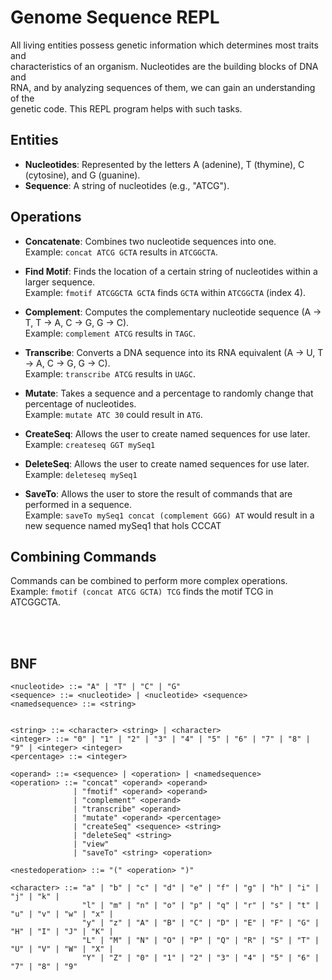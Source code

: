 # Genome Sequence REPL

All living entities possess genetic information which determines most traits and\
characteristics of an organism. Nucleotides are the building blocks of DNA and\
RNA, and by analyzing sequences of them, we can gain an understanding of the\
genetic code. This REPL program helps with such tasks.

## Entities

- **Nucleotides**: Represented by the letters A (adenine), T (thymine), C (cytosine), and G (guanine).
- **Sequence**: A string of nucleotides (e.g., "ATCG").

## Operations

- **Concatenate**: Combines two nucleotide sequences into one.\
  Example: `concat ATCG GCTA` results in `ATCGGCTA`.

- **Find Motif**: Finds the location of a certain string of nucleotides within a larger sequence.\
  Example: `fmotif ATCGGCTA GCTA` finds `GCTA` within `ATCGGCTA` (index 4).

- **Complement**: Computes the complementary nucleotide sequence (A -> T, T -> A, C -> G, G -> C).\
  Example: `complement ATCG` results in `TAGC`.

- **Transcribe**: Converts a DNA sequence into its RNA equivalent (A -> U, T -> A, C -> G, G -> C).\
  Example: `transcribe ATCG` results in `UAGC`.

- **Mutate**: Takes a sequence and a percentage to randomly change that percentage of nucleotides.\
  Example: `mutate ATC 30` could result in `ATG`.

- **CreateSeq**: Allows the user to create named sequences for use later.\
  Example: `createseq GGT mySeq1`

- **DeleteSeq**: Allows the user to create named sequences for use later.\
  Example: `deleteseq mySeq1`

- **SaveTo**: Allows the user to store the result of commands that are performed in a sequence.\
  Example: `saveTo mySeq1 concat (complement GGG) AT` 
  would result in a new sequence named mySeq1 that hols CCCAT

## Combining Commands

Commands can be combined to perform more complex operations.\
Example: `fmotif (concat ATCG GCTA) TCG` finds the motif TCG in ATCGGCTA.

<br><br>
 ## BNF
```bnf
<nucleotide> ::= "A" | "T" | "C" | "G"
<sequence> ::= <nucleotide> | <nucleotide> <sequence>
<namedsequence> ::= <string>


<string> ::= <character> <string> | <character>
<integer> ::= "0" | "1" | "2" | "3" | "4" | "5" | "6" | "7" | "8" | "9" | <integer> <integer>
<percentage> ::= <integer>
 
<operand> ::= <sequence> | <operation> | <namedsequence>
<operation> ::= "concat" <operand> <operand>
              | "fmotif" <operand> <operand>
              | "complement" <operand>
              | "transcribe" <operand>
              | "mutate" <operand> <percentage>
              | "createSeq" <sequence> <string>
              | "deleteSeq" <string>
              | "view"
              | "saveTo" <string> <operation>
              
<nestedoperation> ::= "(" <operation> ")"

<character> ::= "a" | "b" | "c" | "d" | "e" | "f" | "g" | "h" | "i" | "j" | "k" |
                "l" | "m" | "n" | "o" | "p" | "q" | "r" | "s" | "t" | "u" | "v" | "w" | "x" |
                "y" | "z" | "A" | "B" | "C" | "D" | "E" | "F" | "G" | "H" | "I" | "J" | "K" |
                "L" | "M" | "N" | "O" | "P" | "Q" | "R" | "S" | "T" | "U" | "V" | "W" | "X" |
                "Y" | "Z" | "0" | "1" | "2" | "3" | "4" | "5" | "6" | "7" | "8" | "9"


